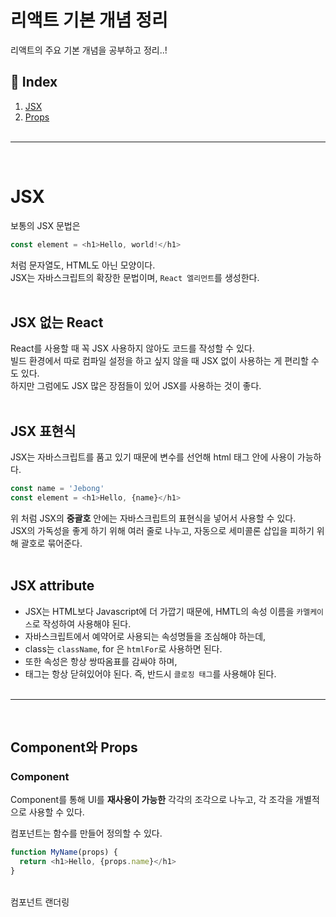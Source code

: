 # 리액트 기본 개념 정리
리액트의 주요 기본 개념을 공부하고 정리..!
<br />
## 📌 Index <br />
1. [JSX](#jsx)
1. [Props](#props)
<br /><br />
---
<br />

# JSX
보통의 JSX 문법은
```javascript
const element = <h1>Hello, world!</h1>
```
처럼 문자열도, HTML도 아닌 모양이다.
<br />
JSX는 자바스크립트의 확장한 문법이며, `React 엘리먼트`를 생성한다.
<br /><br />

## JSX 없는 React
React를 사용할 때 꼭 JSX 사용하지 않아도 코드를 작성할 수 있다. <br />
빌드 환경에서 따로 컴파일 설정을 하고 싶지 않을 때 JSX 없이 사용하는 게 편리할 수도 있다.
<br />
하지만 그럼에도 JSX 많은 장점들이 있어 JSX를 사용하는 것이 좋다.
<br /><br />

## JSX 표현식
JSX는 자바스크립트를 품고 있기 때문에 변수를 선언해 html 태그 안에 사용이 가능하다.

```javascript
const name = 'Jebong'
const element = <h1>Hello, {name}</h1>
```

위 처럼 JSX의 **중괄호** 안에는 자바스크립트의 표현식을 넣어서 사용할 수 있다.
<br />
JSX의 가독성을 좋게 하기 위해 여러 줄로 나누고, 자동으로 세미콜론 삽입을 피하기 위해 괄호로 묶어준다.
<br /><br />

## JSX attribute
- JSX는 HTML보다 Javascript에 더 가깝기 때문에, HMTL의 속성 이름을 `카멜케이스`로 작성하여 사용해야 된다.
- 자바스크립트에서 예약어로 사용되는 속성명들을 조심해야 하는데,
- class는 `className`, for 은 `htmlFor`로 사용하면 된다.
- 또한 속성은 항상 쌍따옴표를 감싸야 하며,
- 태그는 항상 닫혀있어야 된다. 즉, 반드시 `클로징 태그`를 사용해야 된다.
<br /><br />
---
<br />

## Component와 Props
### Component
Component를 통해 UI를 **재사용이 가능한** 각각의 조각으로 나누고, 각 조각을 개별적으로 사용할 수 있다.
<br />

컴포넌트는 함수를 만들어 정의할 수 있다.
```javascript
function MyName(props) {
  return <h1>Hello, {props.name}</h1>
}
```
<br />
컴포넌트 랜더링